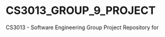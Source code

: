 CS3013_GROUP_9_PROJECT
======================

CS3013 - Software Engineering Group Project Repository for 
